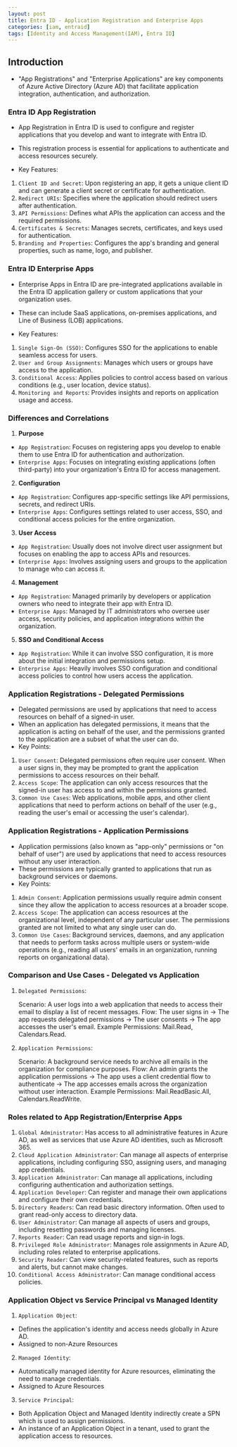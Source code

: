 ```yaml
---
layout: post
title: Entra ID - Application Registration and Enterprise Apps
categories: [iam, entraid]
tags: [Identity and Access Management(IAM), Entra ID]
---
```


## Introduction
- "App Registrations" and "Enterprise Applications" are key components of Azure Active Directory (Azure AD) that facilitate application integration, authentication, and authorization.

### Entra ID App Registration
- App Registration in Entra ID is used to configure and register applications that you develop and want to integrate with Entra ID. 
- This registration process is essential for applications to authenticate and access resources securely.

- Key Features:
1. `Client ID and Secret`: Upon registering an app, it gets a unique client ID and can generate a client secret or certificate for authentication.
2. `Redirect URIs`: Specifies where the application should redirect users after authentication.
3. `API Permissions`: Defines what APIs the application can access and the required permissions.
4. `Certificates & Secrets`: Manages secrets, certificates, and keys used for authentication.
5. `Branding and Properties`: Configures the app's branding and general properties, such as name, logo, and publisher.

### Entra ID Enterprise Apps
- Enterprise Apps in Entra ID are pre-integrated applications available in the Entra ID application gallery or custom applications that your organization uses. 
- These can include SaaS applications, on-premises applications, and Line of Business (LOB) applications.

- Key Features:
1. `Single Sign-On (SSO)`: Configures SSO for the applications to enable seamless access for users.
2. `User and Group Assignments`: Manages which users or groups have access to the application.
3. `Conditional Access`: Applies policies to control access based on various conditions (e.g., user location, device status).
4. `Monitoring and Reports`: Provides insights and reports on application usage and access.


### Differences and Correlations
1. **Purpose**
- `App Registration`: Focuses on registering apps you develop to enable them to use Entra ID for authentication and authorization.
- `Enterprise Apps`: Focuses on integrating existing applications (often third-party) into your organization's Entra ID for access management.
2. **Configuration**
- `App Registration`: Configures app-specific settings like API permissions, secrets, and redirect URIs.
- `Enterprise Apps`: Configures settings related to user access, SSO, and conditional access policies for the entire organization.
3. **User Access**
- `App Registration`: Usually does not involve direct user assignment but focuses on enabling the app to access APIs and resources.
- `Enterprise Apps`: Involves assigning users and groups to the application to manage who can access it.
4. **Management**
- `App Registration`: Managed primarily by developers or application owners who need to integrate their app with Entra ID.
- `Enterprise Apps`: Managed by IT administrators who oversee user access, security policies, and application integrations within the organization.
5. **SSO and Conditional Access**
- `App Registration`: While it can involve SSO configuration, it is more about the initial integration and permissions setup.
- `Enterprise Apps`: Heavily involves SSO configuration and conditional access policies to control how users access the application.


### Application Registrations - Delegated Permissions
- Delegated permissions are used by applications that need to access resources on behalf of a signed-in user. 
- When an application has delegated permissions, it means that the application is acting on behalf of the user, and the permissions granted to the application are a subset of what the user can do.
- Key Points:
1. `User Consent`: Delegated permissions often require user consent. When a user signs in, they may be prompted to grant the application permissions to access resources on their behalf.
2. `Access Scope`: The application can only access resources that the signed-in user has access to and within the permissions granted.
3. `Common Use Cases`: Web applications, mobile apps, and other client applications that need to perform actions on behalf of the user (e.g., reading the user's email or accessing the user's calendar).

### Application Registrations - Application Permissions
- Application permissions (also known as "app-only" permissions or "on behalf of user") are used by applications that need to access resources without any user interaction. 
- These permissions are typically granted to applications that run as background services or daemons.
- Key Points:
1. `Admin Consent`: Application permissions usually require admin consent since they allow the application to access resources at a broader scope.
2. `Access Scope`: The application can access resources at the organizational level, independent of any particular user. The permissions granted are not limited to what any single user can do.
3. `Common Use Cases`: Background services, daemons, and any application that needs to perform tasks across multiple users or system-wide operations (e.g., reading all users' emails in an organization, running reports on organizational data).


### Comparison and Use Cases - Delegated vs Application
 
1. `Delegated Permissions`:

    Scenario: A user logs into a web application that needs to access their email to display a list of recent messages.
    Flow: The user signs in -> The app requests delegated permissions -> The user consents -> The app accesses the user's email.
    Example Permissions: Mail.Read, Calendars.Read.

2. `Application Permissions`:

    Scenario: A background service needs to archive all emails in the organization for compliance purposes.
    Flow: An admin grants the application permissions -> The app uses a client credential flow to authenticate -> The app accesses emails across the organization without user interaction.
    Example Permissions: Mail.ReadBasic.All, Calendars.ReadWrite.


### Roles related to App Registration/Enterprise Apps

1. `Global Administrator`: Has access to all administrative features in Azure AD, as well as services that use Azure AD identities, such as Microsoft 365.
2. `Cloud Application Administrator`: Can manage all aspects of enterprise applications, including configuring SSO, assigning users, and managing app credentials.
3. `Application Administrator`: Can manage all applications, including configuring authentication and authorization settings.
4. `Application Developer`: Can register and manage their own applications and configure their own credentials.
5. `Directory Readers`: Can read basic directory information. Often used to grant read-only access to directory data.
6. `User Administrator`: Can manage all aspects of users and groups, including resetting passwords and managing licenses.
7. `Reports Reader`: Can read usage reports and sign-in logs.
8. `Privileged Role Administrator`: Manages role assignments in Azure AD, including roles related to enterprise applications.
9. `Security Reader`: Can view security-related features, such as reports and alerts, but cannot make changes.
10. `Conditional Access Administrator`: Can manage conditional access policies.


### Application Object vs Service Principal vs Managed Identity

1. `Application Object`: 
- Defines the application's identity and access needs globally in Azure AD.
- Assigned to non-Azure Resources 

2. `Managed Identity`: 
- Automatically managed identity for Azure resources, eliminating the need to manage credentials.
- Assigned to Azure Resources

3. `Service Principal`: 
- Both Application Object and Managed Identity indirectly create a SPN which is used to assign permissions.
- An instance of an Application Object in a tenant, used to grant the application access to resources.